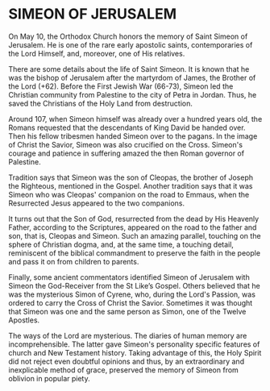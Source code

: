 # SIMEON OF JERUSALEM

On May 10, the Orthodox Church honors the memory of Saint Simeon of Jerusalem. He is one of the rare early apostolic saints, contemporaries of the Lord Himself, and, moreover, one of His relatives.

There are some details about the life of Saint Simeon. It is known that he was the bishop of Jerusalem after the martyrdom of James, the Brother of the Lord (+62). Before the First Jewish War (66-73), Simeon led the Christian community from Palestine to the city of Petra in Jordan. Thus, he saved the Christians of the Holy Land from destruction.

Around 107, when Simeon himself was already over a hundred years old, the Romans requested that the descendants of King David be handed over. Then his fellow tribesmen handed Simeon over to the pagans. In the image of Christ the Savior, Simeon was also crucified on the Cross. Simeon's courage and patience in suffering amazed the then Roman governor of Palestine.

Tradition says that Simeon was the son of Cleopas, the brother of Joseph the Righteous, mentioned in the Gospel. Another tradition says that it was Simeon who was Cleopas' companion on the road to Emmaus, when the Resurrected Jesus appeared to the two companions.

It turns out that the Son of God, resurrected from the dead by His Heavenly Father, according to the Scriptures, appeared on the road to the father and son, that is, Cleopas and Simeon. Such an amazing parallel, touching on the sphere of Christian dogma, and, at the same time, a touching detail, reminiscent of the biblical commandment to preserve the faith in the people and pass it on from children to parents.

Finally, some ancient commentators identified Simeon of Jerusalem with Simeon the God-Receiver from the St Like’s Gospel. Others believed that he was the mysterious Simon of Cyrene, who, during the Lord's Passion, was ordered to carry the Cross of Christ the Savior. Sometimes it was thought that Simeon was one and the same person as Simon, one of the Twelve Apostles.

The ways of the Lord are mysterious. The diaries of human memory are incomprehensible. The latter gave Simeon's personality specific features of church and New Testament history. Taking advantage of this, the Holy Spirit did not reject even doubtful opinions and thus, by an extraordinary and inexplicable method of grace, preserved the memory of Simeon from oblivion in popular piety.
